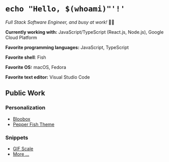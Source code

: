 # `echo "Hello, $(whoami)"'!'`

*Full Stack Software Engineer, and busy at work!* 👨‍💻

**Currently working with:** JavaScript/TypeScript (React.js, Node.js), Google Cloud Platform

**Favorite programming languages:** JavaScript, TypeScript

**Favorite shell**: Fish

**Favorite OS:** macOS, Fedora

**Favorite text editor:** Visual Studio Code

## Public Work

### Personalization

* [Bloobox](https://github.com/SLIB53/bloobox)
* [Pepper Fish Theme](https://github.com/SLIB53/pepper-fish-theme)


### Snippets

* [GIF Scale](https://gist.github.com/SLIB53/029bed952913c44dc3c655fc61c0bbc1)
* [More ...](https://gist.github.com/SLIB53)
